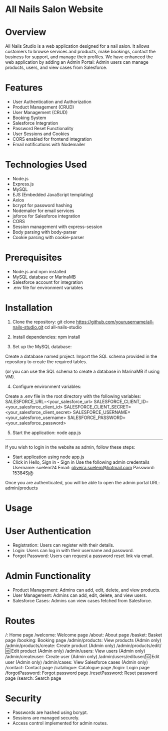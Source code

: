 ﻿# All Nails Salon Website

# Overview 
All Nails Studio is a web application designed for a nail salon. It allows customers to browse services and products, make bookings, contact the business for support, and manage their profiles. We have enhanced the web application by adding an Admin Portal: Admin users can manage products, users, and view cases from Salesforce.

# Features
- User Authentication and Authorization
- Product Management (CRUD)
- User Management (CRUD)
- Booking System
- Salesforce Integration
- Password Reset Functionality
- User Sessions and Cookies
- CORS enabled for frontend integration
- Email notifications with Nodemailer

# Technologies Used
- Node.js
- Express.js
- MySQL
- EJS (Embedded JavaScript templating)
- Axios
- bcrypt for password hashing
- Nodemailer for email services
- jsforce for Salesforce integration
- CORS
- Session management with express-session
- Body parsing with body-parser
- Cookie parsing with cookie-parser

# Prerequisites
- Node.js and npm installed
- MySQL database or MarinaMB
- Salesforce account for integration
- .env file for environment variables

# Installation

1. Clone the repository:
git clone https://github.com/yourusername/all-nails-studio.git
cd all-nails-studio

2. Install dependencies:
npm install

3. Set up the MySQL database:

Create a database named project.
Import the SQL schema provided in the repository to create the required tables.

(or you can use the SQL schema to create a database in MarinaMB if using VM).

4. Configure environment variables:

Create a .env file in the root directory with the following variables:
SALESFORCE_URL=<your_salesforce_url>
SALESFORCE_CLIENT_ID=<your_salesforce_client_id>
SALESFORCE_CLIENT_SECRET=<your_salesforce_client_secret>
SALESFORCE_USERNAME=<your_salesforce_username>
SALESFORCE_PASSWORD=<your_salesforce_password>

5. Start the application:
node app.js

---
If you wish to login in the website as admin, follow these steps:
 - Start application using node app.js
 - Click in Hello, Sign in - Sign in
   Use the following admin credentails
   Username: suelem24
   Email: oliveira.suelem@hotmail.com
   Password: 15384Sj@

Once you are authenticated, you will be able to open the admin portal URL: admin/products
   
# Usage
# User Authentication
- Registration: Users can register with their details.
- Login: Users can log in with their username and password.
- Forgot Password: Users can request a password reset link via email.

# Admin Functionality
- Product Management: Admins can add, edit, delete, and view products.
- User Management: Admins can add, edit, delete, and view users.
- Salesforce Cases: Admins can view cases fetched from Salesforce.

# Routes
/: Home page
/welcome: Welcome page
/about: About page
/basket: Basket page
/booking: Booking page
/admin/products: View products (Admin only)
/admin/products/create: Create product (Admin only)
/admin/products/edit/:id: Edit product (Admin only)
/admin/users: View users (Admin only)
/admin/createuser: Create user (Admin only)
/admin/users/edituser/:id: Edit user (Admin only)
/admin/cases: View Salesforce cases (Admin only)
/contact: Contact page
/catalogue: Catalogue page
/login: Login page
/forgotPassword: Forgot password page
/resetPassword: Reset password page
/search: Search page

# Security
- Passwords are hashed using bcrypt.
- Sessions are managed securely.
- Access control implemented for admin routes.
